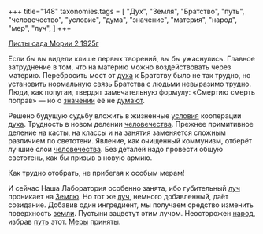 +++
title="148"
taxonomies.tags = [
 "Дух",
 "Земля",
 "Братство",
 "путь",
 "человечество",
 "условие",
 "дума",
 "значение",
 "материя",
 "народ",
 "мер",
 "луч",
]
+++

[Листы сада Мории 2 1925г](/agni/1925)

Если бы вы видели клише первых творений, вы бы ужаснулись. Главное затруднение в том, что на материю можно воздействовать через материю. Перебросить мост от [духа](/tags/Дух) к Братству было не так трудно, но установить нормальную связь Братства с людьми невыразимо трудно. Люди, как попугаи, твердят замечательную формулу: «Смертию смерть поправ» — но о [значении](/tags/значение) её не [думают](/tags/дума).   

Решено будущую судьбу вложить в жизненные [условия](/tags/условие) кооперации [духа](/tags/Дух). Трудность в новом делении [человечества](/tags/человечество). Прежнее примитивное деление на касты, на классы и на занятия заменяется сложным различием по светотени. Явление, как очищенный коммунизм, отберёт лучшие слои [человечества](/tags/человечество). Без деталей надо провести общую светотень, как бы призыв в новую армию.   

Как трудно отобрать, не прибегая к особым мерам!   

И сейчас Наша Лаборатория особенно занята, ибо губительный [луч](/tags/луч) проникает на [Землю](/tags/Земля). Но тот же [луч](/tags/луч), немного добавленный, даёт созидание. Добавив один ингредиент, мы получаем средство изменить поверхность [земли](/tags/Земля). Пустыни зацветут этим лучом. Неосторожен [народ](/tags/народ), избрав [путь](/tags/путь) этот. [Меры](/tags/мер) приняты.   

